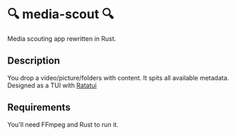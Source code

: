 # 🔍 media-scout 🔍
Media scouting app rewritten in Rust. 

## Description
You drop a video/picture/folders with content. It spits all available metadata.
Designed as a TUI with [Ratatui](https://ratatui.rs/)

## Requirements
You'll need FFmpeg and Rust to run it.

